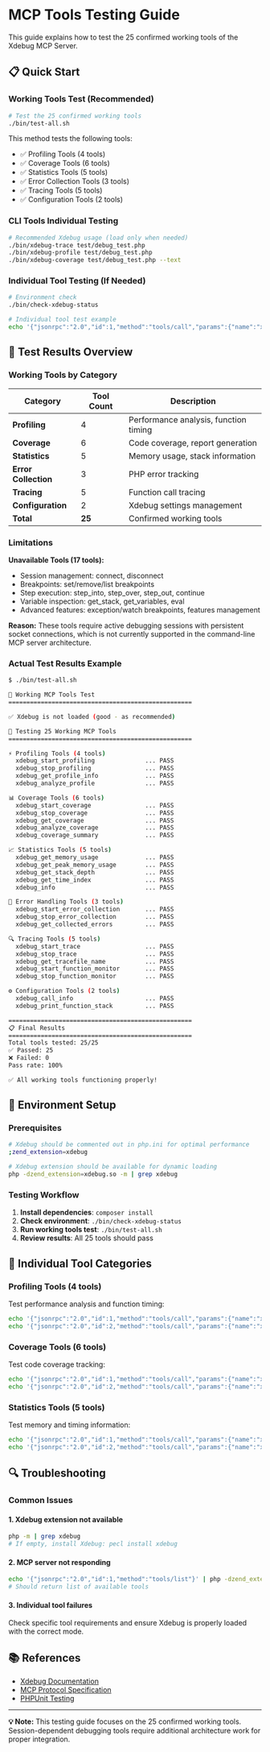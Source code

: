# MCP Tools Testing Guide

This guide explains how to test the 25 confirmed working tools of the Xdebug MCP Server.

## 📋 Quick Start

### Working Tools Test (Recommended)
```bash
# Test the 25 confirmed working tools
./bin/test-all.sh
```

This method tests the following tools:
- ✅ Profiling Tools (4 tools)
- ✅ Coverage Tools (6 tools)  
- ✅ Statistics Tools (5 tools)
- ✅ Error Collection Tools (3 tools)
- ✅ Tracing Tools (5 tools)
- ✅ Configuration Tools (2 tools)

### CLI Tools Individual Testing
```bash
# Recommended Xdebug usage (load only when needed)
./bin/xdebug-trace test/debug_test.php
./bin/xdebug-profile test/debug_test.php  
./bin/xdebug-coverage test/debug_test.php --text
```

### Individual Tool Testing (If Needed)
```bash
# Environment check
./bin/check-xdebug-status

# Individual tool test example
echo '{"jsonrpc":"2.0","id":1,"method":"tools/call","params":{"name":"xdebug_get_memory_usage","arguments":{}}}' | php -dzend_extension=xdebug.so bin/xdebug-mcp
```

## 🔧 Test Results Overview

### Working Tools by Category

| Category | Tool Count | Description |
|----------|------------|-------------|
| **Profiling** | 4 | Performance analysis, function timing |
| **Coverage** | 6 | Code coverage, report generation |
| **Statistics** | 5 | Memory usage, stack information |
| **Error Collection** | 3 | PHP error tracking |
| **Tracing** | 5 | Function call tracing |
| **Configuration** | 2 | Xdebug settings management |
| **Total** | **25** | Confirmed working tools |

### Limitations

**Unavailable Tools (17 tools):**
- Session management: connect, disconnect
- Breakpoints: set/remove/list breakpoints  
- Step execution: step_into, step_over, step_out, continue
- Variable inspection: get_stack, get_variables, eval
- Advanced features: exception/watch breakpoints, features management

**Reason:** These tools require active debugging sessions with persistent socket connections, which is not currently supported in the command-line MCP server architecture.

### Actual Test Results Example

```bash
$ ./bin/test-all.sh

🚀 Working MCP Tools Test
===================================================

✅ Xdebug is not loaded (good - as recommended)

🧪 Testing 25 Working MCP Tools
===================================================

⚡ Profiling Tools (4 tools)
  xdebug_start_profiling              ... PASS
  xdebug_stop_profiling               ... PASS
  xdebug_get_profile_info             ... PASS
  xdebug_analyze_profile              ... PASS

📊 Coverage Tools (6 tools)
  xdebug_start_coverage               ... PASS
  xdebug_stop_coverage                ... PASS
  xdebug_get_coverage                 ... PASS
  xdebug_analyze_coverage             ... PASS
  xdebug_coverage_summary             ... PASS

📈 Statistics Tools (5 tools)
  xdebug_get_memory_usage             ... PASS
  xdebug_get_peak_memory_usage        ... PASS
  xdebug_get_stack_depth              ... PASS
  xdebug_get_time_index               ... PASS
  xdebug_info                         ... PASS

🚨 Error Handling Tools (3 tools)
  xdebug_start_error_collection       ... PASS
  xdebug_stop_error_collection        ... PASS
  xdebug_get_collected_errors         ... PASS

🔍 Tracing Tools (5 tools)
  xdebug_start_trace                  ... PASS
  xdebug_stop_trace                   ... PASS
  xdebug_get_tracefile_name           ... PASS
  xdebug_start_function_monitor       ... PASS
  xdebug_stop_function_monitor        ... PASS

⚙️ Configuration Tools (2 tools)
  xdebug_call_info                    ... PASS
  xdebug_print_function_stack         ... PASS

===================================================
📋 Final Results
===================================================
Total tools tested: 25/25
✅ Passed: 25
❌ Failed: 0
Pass rate: 100%

✅ All working tools functioning properly!
```

## 🔧 Environment Setup

### Prerequisites
```bash
# Xdebug should be commented out in php.ini for optimal performance
;zend_extension=xdebug

# Xdebug extension should be available for dynamic loading
php -dzend_extension=xdebug.so -m | grep xdebug
```

### Testing Workflow
1. **Install dependencies**: `composer install`
2. **Check environment**: `./bin/check-xdebug-status`  
3. **Run working tools test**: `./bin/test-all.sh`
4. **Review results**: All 25 tools should pass

## 🚀 Individual Tool Categories

### Profiling Tools (4 tools)
Test performance analysis and function timing:
```bash
echo '{"jsonrpc":"2.0","id":1,"method":"tools/call","params":{"name":"xdebug_start_profiling","arguments":{}}}' | php -dzend_extension=xdebug.so bin/xdebug-mcp
echo '{"jsonrpc":"2.0","id":2,"method":"tools/call","params":{"name":"xdebug_stop_profiling","arguments":{}}}' | php -dzend_extension=xdebug.so bin/xdebug-mcp
```

### Coverage Tools (6 tools)
Test code coverage tracking:
```bash
echo '{"jsonrpc":"2.0","id":1,"method":"tools/call","params":{"name":"xdebug_start_coverage","arguments":{"track_unused":true}}}' | php -dzend_extension=xdebug.so bin/xdebug-mcp
echo '{"jsonrpc":"2.0","id":2,"method":"tools/call","params":{"name":"xdebug_stop_coverage","arguments":{}}}' | php -dzend_extension=xdebug.so bin/xdebug-mcp
```

### Statistics Tools (5 tools)
Test memory and timing information:
```bash
echo '{"jsonrpc":"2.0","id":1,"method":"tools/call","params":{"name":"xdebug_get_memory_usage","arguments":{}}}' | php -dzend_extension=xdebug.so bin/xdebug-mcp
echo '{"jsonrpc":"2.0","id":2,"method":"tools/call","params":{"name":"xdebug_info","arguments":{"format":"array"}}}' | php -dzend_extension=xdebug.so bin/xdebug-mcp
```

## 🔍 Troubleshooting

### Common Issues

#### 1. Xdebug extension not available
```bash
php -m | grep xdebug
# If empty, install Xdebug: pecl install xdebug
```

#### 2. MCP server not responding
```bash
echo '{"jsonrpc":"2.0","id":1,"method":"tools/list"}' | php -dzend_extension=xdebug.so bin/xdebug-mcp
# Should return list of available tools
```

#### 3. Individual tool failures
Check specific tool requirements and ensure Xdebug is properly loaded with the correct mode.

## 📚 References

- [Xdebug Documentation](https://xdebug.org/docs/)
- [MCP Protocol Specification](https://spec.modelcontextprotocol.io/)
- [PHPUnit Testing](https://phpunit.de/documentation.html)

---

**💡 Note:** This testing guide focuses on the 25 confirmed working tools. Session-dependent debugging tools require additional architecture work for proper integration.
